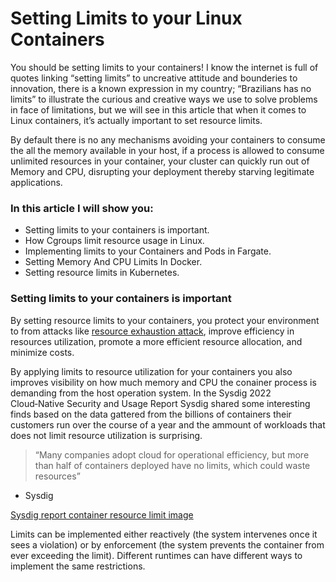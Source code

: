 # Setting Limits to your Linux Containers

You should be setting limits to your containers! I know the internet is full of quotes linking “setting limits” to uncreative attitude and bounderies to innovation, there is a known expression in my country; “Brazilians has no limits” to illustrate the curious and creative ways we use to solve problems in face of limitations, but we will see in this article that when it comes to Linux containers, it’s actually important to set resource limits.

By default there is no any mechanisms avoiding your containers to consume the all the memory available in your host, if a process is allowed to consume unlimited resources in your container, your cluster can quickly run out of Memory and CPU, disrupting your deployment thereby starving legitimate
applications. 

### In this article I will show you:

*	Setting limits to your containers is important.
* How Cgroups limit resource usage in Linux. 
*	Implementing limits to your Containers and Pods in Fargate.
*	Setting Memory And CPU Limits In Docker.
*	Setting resource limits in Kubernetes. 


### Setting limits to your containers is important

By setting resource limits to your containers, you protect your environment to from attacks like [resource exhaustion attack](https://en.wikipedia.org/wiki/Resource_exhaustion_attack), improve efficiency in resources utilization, promote a more efficient resource allocation, and minimize costs. 

By applying limits to resource utilization for your containers you also improves visibility on how much memory and CPU the conainer process is demanding from the host operation system. In the Sysdig 2022 Cloud‑Native Security and Usage Report Sysdig shared some interesting finds based on the data gattered from the billions of containers their customers run over the course of a year and the ammount of workloads that does not limit resource utilization is surprising. 

> “Many companies adopt cloud for operational efficiency, but more than half of containers deployed have no limits, which could waste resources”
- Sysdig

[Sysdig report container resource limit image](resourcelimits)

Limits can be implemented either reactively (the system intervenes once it sees a violation) or by enforcement (the system prevents the container from ever exceeding the limit). Different runtimes can have different ways to implement the same restrictions.




